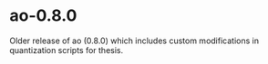 # ao-0.8.0
Older release of ao (0.8.0) which includes custom modifications in quantization scripts for thesis.
